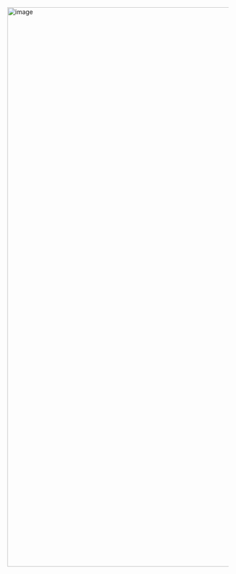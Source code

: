 <img width="1274" alt="image" src="https://github.com/WhoWaWay/WhoWaWay.github.io/assets/157083035/37ee03b9-fc68-4870-8da3-560d0c111922">

